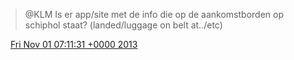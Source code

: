 > @KLM Is er app/site met de info die op de aankomstborden op schiphol staat? \(landed/luggage on belt at\.\./etc\)

<img src="../../media/tweet.ico" width="12" /> [Fri Nov 01 07:11:31 +0000 2013](https://twitter.com/DromerDenker/status/396172636554027008)